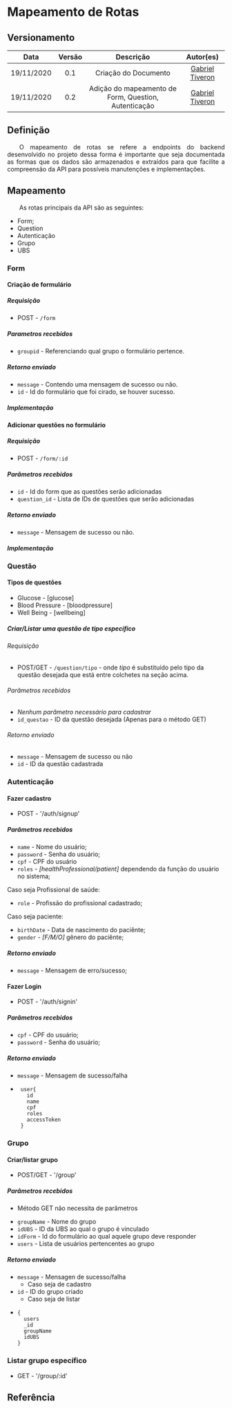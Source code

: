 # Mapeamento de Rotas
## Versionamento
| Data | Versão | Descrição | Autor(es) |
|:----:|:------:|:---------:|:---------:|
| 19/11/2020 | 0.1 | Criação do Documento | [Gabriel Tiveron](https://github.com/GabrielTiveron) |
| 19/11/2020 | 0.2 | Adição do mapeamento de Form, Question, Autenticação | [Gabriel Tiveron](https://github.com/GabrielTiveron) |

## Definição

<p align="justify">&emsp;&emsp;O mapeamento de rotas se refere a endpoints do backend desenvolvido no projeto dessa forma é importante que seja documentada as formas que os dados são armazenados e extraídos para que facilite a compreensão da API para possíveis manutenções e implementações.</p>

## Mapeamento

<p align="justify">&emsp;&emsp;As rotas principais da API são as seguintes:</p>

* Form;
* Question
* Autenticação
* Grupo
* UBS 

### Form

#### Criação de formulário
##### Requisição

  * POST - ```/form```

##### Parametros recebidos
  * ```groupid``` - Referenciando qual grupo o formulário pertence.

##### Retorno enviado
  * ```message``` - Contendo uma mensagem de sucesso ou não.
  * ```id``` - Id do formulário que foi cirado, se houver sucesso.

##### Implementação

#### Adicionar questões no formulário
##### Requisição

  * POST - ```/form/:id```

##### Parâmetros recebidos

  * ```id``` - Id do form que as questões serão adicionadas
  * ```question_id``` - Lista de IDs de questões que serão adicionadas

##### Retorno enviado
  
  * ```message``` - Mensagem de sucesso ou não.

##### Implementação

### Questão

#### Tipos de questões

  * Glucose - [glucose]
  * Blood Pressure - [bloodpressure]
  * Well Being - [wellbeing]

##### Criar/Listar uma questão de tipo específico
###### Requisição

  * POST/GET - ```/question/tipo``` - onde _tipo_ é substituído pelo tipo da questão desejada que está entre colchetes na seção acima.

###### Parâmetros recebidos

  * _Nenhum parâmetro necessário para cadastrar_
  * ```id_questao``` - ID da questão desejada (Apenas para o método GET)

###### Retorno enviado

  * ```message``` - Mensagem de sucesso ou não
  * ```id``` - ID da questão cadastrada

### Autenticação
#### Fazer cadastro
  
  * POST - '/auth/signup'

##### Parâmetros recebidos

  * ```name``` - Nome do usuário;
  * ```password``` - Senha do usuário;
  * ```cpf``` - CPF do usuário
  * ```roles``` - _[healthProfessional/patient]_ dependendo da função do usuário no sistema;
  
  Caso seja Profissional de saúde:
  * ```role``` - Profissão do profissional cadastrado;

  Caso seja paciente:
  * ```birthDate``` - Data de nascimento do paciênte;
  * ```gender``` - _[F/M/O]_ gênero do paciênte;

##### Retorno enviado

  * ```message``` - Mensagem de erro/sucesso;

#### Fazer Login

  * POST - '/auth/signin'

##### Parâmetros recebidos

  * ```cpf``` - CPF do usuário;
  * ```password``` - Senha do usuário;

##### Retorno enviado
  
  * ```message``` - Mensagem de sucesso/falha
  * ``` 
     user{
       id
       name
       cpf
       roles
       accessToken
     }
    ``` 
### Grupo
#### Criar/listar grupo

  * POST/GET - '/group'

##### Parâmetros recebidos

  - Método GET não necessita de parâmetros
  
  * ```groupName``` - Nome do grupo
  * ```idUBS``` - ID da UBS ao qual o grupo é vinculado
  * ```idForm``` - Id do formulário ao qual aquele grupo deve responder
  * ```users``` - Lista de usuários pertencentes ao grupo

##### Retorno enviado
  
  * ```message``` - Mensagen de sucesso/falha
    - Caso seja de cadastro
  * ```id``` - ID do grupo criado
    - Caso seja de listar
  * ```
    {
      users
      _id
      groupName
      idUBS
    }
    ```
### Listar grupo específico
  
  * GET - '/group/:id'

#### 

## Referência

